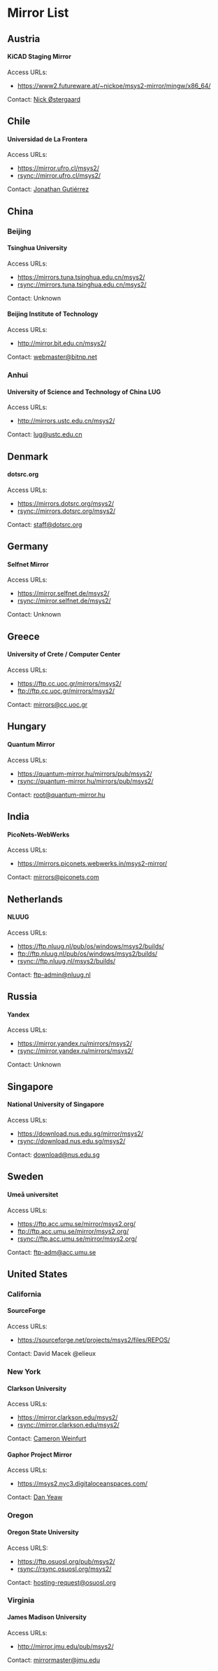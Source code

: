 # Mirror List

## Austria
#### KiCAD Staging Mirror

Access URLs:

- <https://www2.futureware.at/~nickoe/msys2-mirror/mingw/x86_64/>

Contact: [Nick Østergaard](mailto:oe.nick@gmail.com)

## Chile
#### Universidad de La Frontera
Access URLs:

- <https://mirror.ufro.cl/msys2/>
- <rsync://mirror.ufro.cl/msys2/>

Contact: [Jonathan Gutiérrez](mailto:jonathan.gutierrez@ufrontera.cl)

## China
### Beijing
#### Tsinghua University
Access URLs:

- <https://mirrors.tuna.tsinghua.edu.cn/msys2/>
- <rsync://mirrors.tuna.tsinghua.edu.cn/msys2/>

Contact: Unknown

#### Beijing Institute of Technology
Access URLs:

- <http://mirror.bit.edu.cn/msys2/>

Contact: <webmaster@bitnp.net>

### Anhui
#### University of Science and Technology of China LUG
Access URLs:

- <http://mirrors.ustc.edu.cn/msys2/>

Contact: <lug@ustc.edu.cn>

## Denmark
#### dotsrc.org
Access URLs:

- <https://mirrors.dotsrc.org/msys2/>
- <rsync://mirrors.dotsrc.org/msys2/>

Contact: <staff@dotsrc.org>

## Germany
#### Selfnet Mirror
Access URLs:

- <https://mirror.selfnet.de/msys2/>
- <rsync://mirror.selfnet.de/msys2/>

Contact: Unknown

## Greece
#### University of Crete / Computer Center
Access URLs:

- <https://ftp.cc.uoc.gr/mirrors/msys2/>
- <ftp://ftp.cc.uoc.gr/mirrors/msys2/>

Contact: <mirrors@cc.uoc.gr>

## Hungary
#### Quantum Mirror
Access URLs:

- <https://quantum-mirror.hu/mirrors/pub/msys2/>
- <rsync://quantum-mirror.hu/mirrors/pub/msys2/>

Contact: <root@quantum-mirror.hu>

## India
#### PicoNets-WebWerks
Access URLs:

- <https://mirrors.piconets.webwerks.in/msys2-mirror/>

Contact: <mirrors@piconets.com>

## Netherlands
#### NLUUG
Access URLs:

- <https://ftp.nluug.nl/pub/os/windows/msys2/builds/>
- <ftp://ftp.nluug.nl/pub/os/windows/msys2/builds/>
- <rsync://ftp.nluug.nl/msys2/builds/>

Contact: <ftp-admin@nluug.nl>

## Russia
#### Yandex
Access URLs:

- <https://mirror.yandex.ru/mirrors/msys2/>
- <rsync://mirror.yandex.ru/mirrors/msys2/>

Contact: Unknown

## Singapore
#### National University of Singapore
Access URLs:

- <https://download.nus.edu.sg/mirror/msys2/>
- <rsync://download.nus.edu.sg/msys2/>

Contact: <download@nus.edu.sg>

## Sweden
#### Umeå universitet
Access URLs:

- <https://ftp.acc.umu.se/mirror/msys2.org/>
- <ftp://ftp.acc.umu.se/mirror/msys2.org/>
- <rsync://ftp.acc.umu.se/mirror/msys2.org/>

Contact: <ftp-adm@acc.umu.se>

## United States
### California
#### SourceForge

Access URLs:

- <https://sourceforge.net/projects/msys2/files/REPOS/>

Contact: David Macek @elieux

### New York
#### Clarkson University
Access URLs:

- <https://mirror.clarkson.edu/msys2/>
- <rsync://mirror.clarkson.edu/msys2/>

Contact: [Cameron Weinfurt](mailto:weinfuc@clarkson.edu)

#### Gaphor Project Mirror
Access URLs:

- <https://msys2.nyc3.digitaloceanspaces.com/>

Contact: [Dan Yeaw](mailto:dan@yeaw.me)

### Oregon
#### Oregon State University
Access URLS:

- <https://ftp.osuosl.org/pub/msys2/>
- <rsync://rsync.osuosl.org/msys2/>

Contact: <hosting-request@osuosl.org>

### Virginia
#### James Madison University

Access URLs:

- <http://mirror.jmu.edu/pub/msys2/>

Contact: <mirrormaster@jmu.edu>

